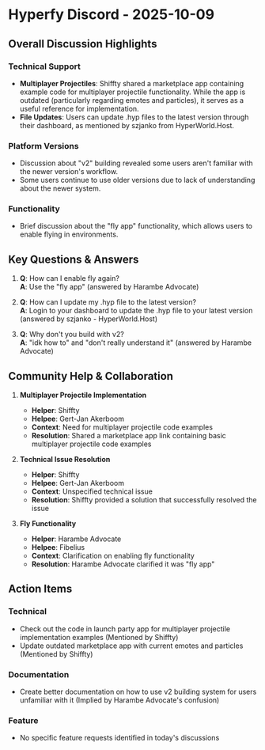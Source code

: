 # Hyperfy Discord - 2025-10-09

## Overall Discussion Highlights

### Technical Support
- **Multiplayer Projectiles**: Shiffty shared a marketplace app containing example code for multiplayer projectile functionality. While the app is outdated (particularly regarding emotes and particles), it serves as a useful reference for implementation.
- **File Updates**: Users can update .hyp files to the latest version through their dashboard, as mentioned by szjanko from HyperWorld.Host.

### Platform Versions
- Discussion about "v2" building revealed some users aren't familiar with the newer version's workflow.
- Some users continue to use older versions due to lack of understanding about the newer system.

### Functionality
- Brief discussion about the "fly app" functionality, which allows users to enable flying in environments.

## Key Questions & Answers

1. **Q**: How can I enable fly again?  
   **A**: Use the "fly app" (answered by Harambe Advocate)

2. **Q**: How can I update my .hyp file to the latest version?  
   **A**: Login to your dashboard to update the .hyp file to your latest version (answered by szjanko - HyperWorld.Host)

3. **Q**: Why don't you build with v2?  
   **A**: "idk how to" and "don't really understand it" (answered by Harambe Advocate)

## Community Help & Collaboration

1. **Multiplayer Projectile Implementation**
   - **Helper**: Shiffty
   - **Helpee**: Gert-Jan Akerboom
   - **Context**: Need for multiplayer projectile code examples
   - **Resolution**: Shared a marketplace app link containing basic multiplayer projectile code examples

2. **Technical Issue Resolution**
   - **Helper**: Shiffty
   - **Helpee**: Gert-Jan Akerboom
   - **Context**: Unspecified technical issue
   - **Resolution**: Shiffty provided a solution that successfully resolved the issue

3. **Fly Functionality**
   - **Helper**: Harambe Advocate
   - **Helpee**: Fibelius
   - **Context**: Clarification on enabling fly functionality
   - **Resolution**: Harambe Advocate clarified it was "fly app"

## Action Items

### Technical
- Check out the code in launch party app for multiplayer projectile implementation examples (Mentioned by Shiffty)
- Update outdated marketplace app with current emotes and particles (Mentioned by Shiffty)

### Documentation
- Create better documentation on how to use v2 building system for users unfamiliar with it (Implied by Harambe Advocate's confusion)

### Feature
- No specific feature requests identified in today's discussions